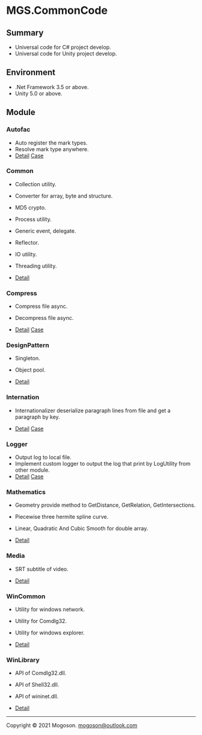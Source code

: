 # MGS.CommonCode

## Summary
- Universal code for C# project develop.
- Universal code for Unity project develop.

## Environment

- .Net Framework 3.5 or above.
- Unity 5.0 or above.

## Module
### Autofac

- Auto register the mark types.
- Resolve mark type anywhere.
- [Detail](./Attachment/README/Autofac.md)  [Case](https://github.com/mogoson/MGS.Autofac)

### Common

- Collection utility.

- Converter for array, byte and structure.
- MD5 crypto.
- Process utility.
- Generic event, delegate.
-  Reflector.
-  IO utility.
-  Threading utility.
- [Detail](./Attachment/README/Common.md)

### Compress

- Compress file async.
- Decompress file async.

- [Detail](./Attachment/README/Compress.md)  [Case](https://github.com/mogoson/MGS.Compress)

### DesignPattern

- Singleton.
- Object pool.

- [Detail](./Attachment/README/DesignPattern.md)

### Internation

- Internationalizer deserialize paragraph lines from file and get a paragraph by key.

- [Detail](./Attachment/README/Internation.md)  [Case](https://github.com/mogoson/MGS.Internation)

### Logger
- Output log to local file.
- Implement custom logger to output the log that print by LogUtility from other module.
- [Detail](./Attachment/README/Logger.md)  [Case](https://github.com/mogoson/MGS.Logger)

### Mathematics

- Geometry provide method to GetDistance, GetRelation, GetIntersections.
- Piecewise three hermite spline curve.
- Linear, Quadratic And Cubic Smooth for double array.

- [Detail](./Attachment/README/Mathematics.md)

### Media

- SRT subtitle of video.

- [Detail](./Attachment/README/Media.md)

### WinCommon

- Utility for windows network.
- Utility for Comdlg32.
- Utility for windows explorer.

- [Detail](./Attachment/README/WinCommon.md)

### WinLibrary

- API of Comdlg32.dll.
- API of Shell32.dll.
- API of wininet.dll.

- [Detail](./Attachment/README/WinLibrary.md)

------

Copyright © 2021 Mogoson.	mogoson@outlook.com